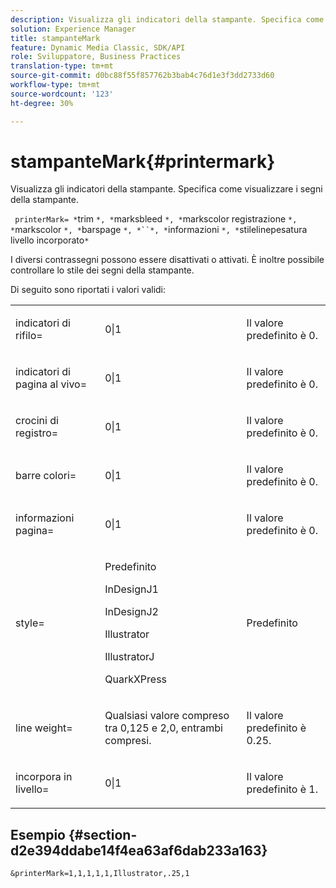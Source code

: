 ```yaml
---
description: Visualizza gli indicatori della stampante. Specifica come visualizzare i segni della stampante.
solution: Experience Manager
title: stampanteMark
feature: Dynamic Media Classic, SDK/API
role: Sviluppatore, Business Practices
translation-type: tm+mt
source-git-commit: d0bc88f55f857762b3bab4c76d1e3f3dd2733d60
workflow-type: tm+mt
source-wordcount: '123'
ht-degree: 30%

---
```



# stampanteMark{#printermark}

Visualizza gli indicatori della stampante. Specifica come visualizzare i segni della stampante.

` printerMark= *`trim `*, *`marksbleed `*, *`markscolor registrazione `*, *`markscolor `*, *`barspage `*, *``*, *`informazioni `*, *`stilelinepesatura livello incorporato`*`

I diversi contrassegni possono essere disattivati o attivati. È inoltre possibile controllare lo stile dei segni della stampante.

Di seguito sono riportati i valori validi:

<table id="simpletable_C84560940CAC46D8BE9D0EFEE5EBF323"> 
 <tr class="strow"> 
  <td class="stentry"> <p>indicatori di rifilo= </p></td> 
  <td class="stentry"> <p>0|1 </p></td> 
  <td class="stentry"> <p>Il valore predefinito è 0. </p></td> 
 </tr> 
 <tr class="strow"> 
  <td class="stentry"> <p>indicatori di pagina al vivo= </p></td> 
  <td class="stentry"> <p>0|1 </p></td> 
  <td class="stentry"> <p>Il valore predefinito è 0. </p></td> 
 </tr> 
 <tr class="strow"> 
  <td class="stentry"> <p>crocini di registro= </p></td> 
  <td class="stentry"> <p>0|1 </p></td> 
  <td class="stentry"> <p>Il valore predefinito è 0. </p></td> 
 </tr> 
 <tr class="strow"> 
  <td class="stentry"> <p>barre colori= </p></td> 
  <td class="stentry"> <p>0|1 </p></td> 
  <td class="stentry"> <p>Il valore predefinito è 0. </p></td> 
 </tr> 
 <tr class="strow"> 
  <td class="stentry"> <p>informazioni pagina= </p></td> 
  <td class="stentry"> <p>0|1 </p></td> 
  <td class="stentry"> <p>Il valore predefinito è 0. </p></td> 
 </tr> 
 <tr class="strow"> 
  <td class="stentry"> <p>style= </p></td> 
  <td class="stentry"> <p>Predefinito </p> <p>InDesignJ1 </p> <p>InDesignJ2 </p> <p>Illustrator </p> <p>IllustratorJ </p> <p>QuarkXPress </p> </td> 
  <td class="stentry"> <p>Predefinito </p></td> 
 </tr> 
 <tr class="strow"> 
  <td class="stentry"> <p>line weight= </p></td> 
  <td class="stentry"> <p>Qualsiasi valore compreso tra 0,125 e 2,0, entrambi compresi. </p></td> 
  <td class="stentry"> <p>Il valore predefinito è 0.25. </p></td> 
 </tr> 
 <tr class="strow"> 
  <td class="stentry"> <p>incorpora in livello= </p></td> 
  <td class="stentry"> <p>0|1 </p></td> 
  <td class="stentry"> <p>Il valore predefinito è 1. </p></td> 
 </tr> 
</table>

## Esempio {#section-d2e394ddabe14f4ea63af6dab233a163}

`&printerMark=1,1,1,1,1,Illustrator,.25,1`
